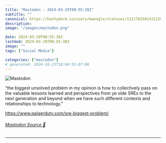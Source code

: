 ```yaml
---
title: "Mastodon - 2024-03-29T00:55:38Z"
subtitle: ""
canonical: https://hachyderm.io/users/mweagle/statuses/112176250143122918
description:
image: "/images/mastodon.png"

date: 2024-03-29T00:55:38Z
lastmod: 2024-03-29T00:55:38Z
image: ""
tags: ["Social Media"]

categories: ["mastodon"]
# generated: 2024-10-23T18:04:53-07:00
---
```

![Mastodon](/images/mastodon.png)

<p>“the biggest unsolved problem in my opinion is how to collectively pass on the valuable lessons learned and perspectives from ye olde SREs to the next generation and beyond when we have such different contexts and relationships to technology.”</p><p><a href="https://www.paigerduty.com/sre-biggest-problem/" target="_blank" rel="nofollow noopener noreferrer" translate="no"><span class="invisible">https://www.</span><span class="ellipsis">paigerduty.com/sre-biggest-pro</span><span class="invisible">blem/</span></a></p>


###### [Mastodon Source 🐘](https://hachyderm.io/@mweagle/112176250143122918)

___
